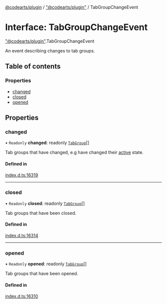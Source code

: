 [@codearts/plugin](../README.md) / ["@codearts/plugin"](../modules/_codearts_plugin_.md) / TabGroupChangeEvent

# Interface: TabGroupChangeEvent

["@codearts/plugin"](../modules/_codearts_plugin_.md).TabGroupChangeEvent

An event describing changes to tab groups.

## Table of contents

### Properties

- [changed](codearts_plugin_.TabGroupChangeEvent.md#changed)
- [closed](codearts_plugin_.TabGroupChangeEvent.md#closed)
- [opened](codearts_plugin_.TabGroupChangeEvent.md#opened)

## Properties

### changed

• `Readonly` **changed**: readonly [`TabGroup`](codearts_plugin_.TabGroup.md)[]

Tab groups that have changed, e.g have changed
their [active](codearts_plugin_.TabGroup.md#isactive) state.

#### Defined in

[index.d.ts:16319](https://github.com/huaweicloud/cloudide-plugin-api/blob/5055bbd/index.d.ts#L16319)

___

### closed

• `Readonly` **closed**: readonly [`TabGroup`](codearts_plugin_.TabGroup.md)[]

Tab groups that have been closed.

#### Defined in

[index.d.ts:16314](https://github.com/huaweicloud/cloudide-plugin-api/blob/5055bbd/index.d.ts#L16314)

___

### opened

• `Readonly` **opened**: readonly [`TabGroup`](codearts_plugin_.TabGroup.md)[]

Tab groups that have been opened.

#### Defined in

[index.d.ts:16310](https://github.com/huaweicloud/cloudide-plugin-api/blob/5055bbd/index.d.ts#L16310)
